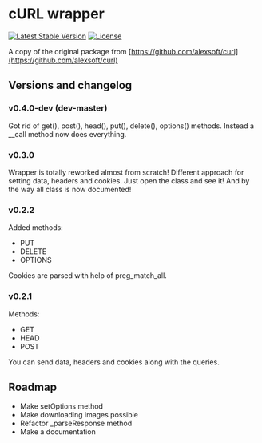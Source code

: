 # cURL wrapper

[![Latest Stable Version](https://poser.pugx.org/alexsoft/curl/v/stable.png)](https://packagist.org/packages/alexsoft/curl)
[![License](https://poser.pugx.org/alexsoft/curl/license.png)](https://packagist.org/packages/alexsoft/curl)

A copy of the original package from [https://github.com/alexsoft/curl](https://github.com/alexsoft/curl)

## Versions and changelog

### v0.4.0-dev (dev-master)
Got rid of get(), post(), head(), put(), delete(), options() methods.
Instead a __call method now does everything.

### v0.3.0
Wrapper is totally reworked almost from scratch!
Different approach for setting data, headers and cookies.
Just open the class and see it!
And by the way all class is now documented!

### v0.2.2
Added methods:
- PUT
- DELETE
- OPTIONS

Cookies are parsed with help of preg_match_all.

### v0.2.1
Methods:
- GET
- HEAD
- POST

You can send data, headers and cookies along with the queries.

## Roadmap
- Make setOptions method
- Make downloading images possible
- Refactor _parseResponse method
- Make a documentation

